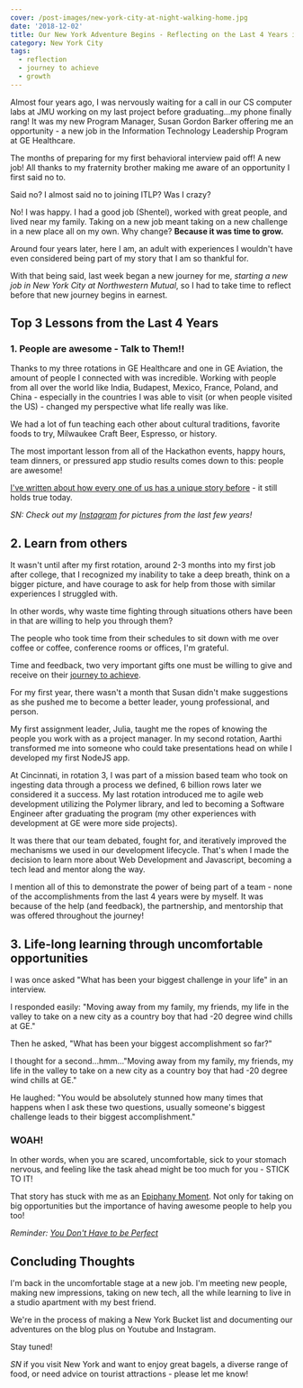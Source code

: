 ```yaml
---
cover: /post-images/new-york-city-at-night-walking-home.jpg
date: '2018-12-02'
title: Our New York Adventure Begins - Reflecting on the Last 4 Years in Milwaukee
category: New York City
tags:
  - reflection
  - journey to achieve
  - growth
---
```

Almost four years ago, I was nervously waiting for a call in our CS computer labs at JMU working on my last project before graduating...my phone finally rang! It was my new Program Manager, Susan Gordon Barker offering me an opportunity - a new job in the Information Technology Leadership Program at GE Healthcare.

The months of preparing for my first behavioral interview paid off! A new job! All thanks to my fraternity brother making me aware of an opportunity I first said no to.

Said no? I almost said no to joining ITLP? Was I crazy?

No! I was happy. I had a good job (Shentel), worked with great people, and lived near my family. Taking on a new job meant taking on a new challenge in a new place all on my own. Why change? **Because it was time to grow.**

Around four years later, here I am, an adult with experiences I wouldn't have even considered being part of my story that I am so thankful for.

With that being said, last week began a new journey for me, _starting a new job in New York City at Northwestern Mutual_, so I had to take time to reflect before that new journey begins in earnest.

## Top 3 Lessons from the Last 4 Years

### 1. People are awesome - Talk to Them!!

Thanks to my three rotations in GE Healthcare and one in GE Aviation, the amount of people I connected with was incredible. Working with people from all over the world like India, Budapest, Mexico, France, Poland, and China - especially in the countries I was able to visit (or when people visited the US) - changed my perspective what life really was like.

We had a lot of fun teaching each other about cultural traditions, favorite foods to try, Milwaukee Craft Beer, Espresso, or history.

The most important lesson from all of the Hackathon events, happy hours, team dinners, or pressured app studio results comes down to this: people are awesome!

[I've written about how every one of us has a unique story before](https://www.kalebmckelvey.com/everyone-has-a-story-whats-yours-have-conversations-deeper-than-small-talk) - it still holds true today.

_SN: Check out my [Instagram](https://www.instagram.com/on_the_journey3/) for pictures from the last few years!_

## 2. Learn from others

It wasn't until after my first rotation, around 2-3 months into my first job after college, that I recognized my inability to take a deep breath, think on a bigger picture, and have courage to ask for help from those with similar experiences I struggled with.

In other words, why waste time fighting through situations others have been in that are willing to help you through them?

The people who took time from their schedules to sit down with me over coffee or coffee, conference rooms or offices, I'm grateful.

Time and feedback, two very important gifts one must be willing to give and receive on their [journey to achieve](https://www.kalebmckelvey.com/journey-to-achieve/about-the-journey/).

For my first year, there wasn't a month that Susan didn't make suggestions as she pushed me to become a better leader, young professional, and person.

My first assignment leader, Julia, taught me the ropes of knowing the people you work with as a project manager. In my second rotation, Aarthi transformed me into someone who could take presentations head on while I developed my first NodeJS app. 

At Cincinnati, in rotation 3, I was part of a mission based team who took on ingesting data through a process we defined, 6 billion rows later we considered it a success. My last rotation introduced me to agile web development utilizing the Polymer library, and led to becoming a Software Engineer after graduating the program (my other experiences with development at GE were more side projects).

It was there that our team debated, fought for, and iteratively improved the mechanisms we used in our development lifecycle. That's when I made the decision to learn more about Web Development and Javascript, becoming a tech lead and mentor along the way.

I mention all of this to demonstrate the power of being part of a team - none of the accomplishments from the last 4 years were by myself. It was because of the help (and feedback), the partnership, and mentorship that was offered throughout the journey!

## 3. Life-long learning through uncomfortable opportunities

I was once asked "What has been your biggest challenge in your life" in an interview.

I responded easily: "Moving away from my family, my friends, my life in the valley to take on a new city as a country boy that had -20 degree wind chills at GE."

Then he asked, "What has been your biggest accomplishment so far?"

I thought for a second...hmm..."Moving away from my family, my friends, my life in the valley to take on a new city as a country boy that had -20 degree wind chills at GE."

He laughed: "You would be absolutely stunned how many times that happens when I ask these two questions, usually someone's biggest challenge leads to their biggest accomplishment."

### WOAH!

In other words, when you are scared, uncomfortable, sick to your stomach nervous, and feeling like the task ahead might be too much for you - STICK TO IT!

That story has stuck with me as an [Epiphany Moment](https://www.joshuakennon.com/epiphany-moments-events-change-worldview/). Not only for taking on big opportunities but the importance of having awesome people to help you too!

_Reminder: [You Don't Have to be Perfect](https://www.kalebmckelvey.com/moving-is-an-adventure-one-full-of-mistakes-and-growth)_

## Concluding Thoughts

I'm back in the uncomfortable stage at a new job. I'm meeting new people, making new impressions, taking on new tech, all the while learning to live in a studio apartment with my best friend.

We're in the process of making a New York Bucket list and documenting our adventures on the blog plus on Youtube and Instagram.

Stay tuned!

_SN_ if you visit New York and want to enjoy great bagels, a diverse range of food, or need advice on tourist attractions - please let me know!
